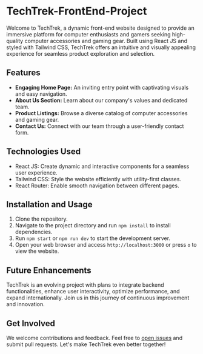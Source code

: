 # TechTrek-FrontEnd-Project

Welcome to TechTrek, a dynamic front-end website designed to provide an immersive platform for computer enthusiasts and gamers seeking high-quality computer accessories and gaming gear. Built using React JS and styled with Tailwind CSS, TechTrek offers an intuitive and visually appealing experience for seamless product exploration and selection.

## Features

- **Engaging Home Page:** An inviting entry point with captivating visuals and easy navigation.
- **About Us Section:** Learn about our company's values and dedicated team.
- **Product Listings:** Browse a diverse catalog of computer accessories and gaming gear.
- **Contact Us:** Connect with our team through a user-friendly contact form.

## Technologies Used

- React JS: Create dynamic and interactive components for a seamless user experience.
- Tailwind CSS: Style the website efficiently with utility-first classes.
- React Router: Enable smooth navigation between different pages.

## Installation and Usage

1. Clone the repository.
2. Navigate to the project directory and run `npm install` to install dependencies.
3. Run `npm start` or `npm run dev` to start the development server.
4. Open your web browser and access `http://localhost:3000` or press `o` to view the website.

## Future Enhancements

TechTrek is an evolving project with plans to integrate backend functionalities, enhance user interactivity, optimize performance, and expand internationally. Join us in this journey of continuous improvement and innovation.

## Get Involved

We welcome contributions and feedback. Feel free to [open issues](https://github.com/yourusername/TechTrek/issues) and submit pull requests. Let's make TechTrek even better together!

